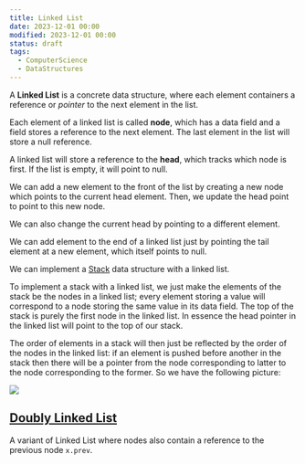 ```yaml
---
title: Linked List
date: 2023-12-01 00:00
modified: 2023-12-01 00:00
status: draft
tags:
  - ComputerScience
  - DataStructures
---
```


A **Linked List** is a concrete data structure, where each element containers a reference or *pointer* to the next element in the list.

Each element of a linked list is called **node**, which has a data field and a field stores a reference to the next element. The last element in the list will store a null reference.

A linked list will store a reference to the **head**, which tracks which node is first. If the list is empty, it will point to null.

We can add a new element to the front of the list by creating a new node which points to the current head element.  Then, we update the head point to point to this new node.

We can also change the current head by pointing to a different element.

We can add element to the end of a linked list just by pointing the tail element at a new element, which itself points to null.

We can implement a [Stack](stack.md) data structure with a linked list.

To implement a stack with a linked list, we just make the elements of the stack be the nodes in a linked list; every
element storing a value will correspond to a node storing the same value in its data field. The top of the stack is
purely the first node in the linked list. In essence the head pointer in the linked list will point to the top of our
stack.

The order of elements in a stack will then just be reflected by the order of the nodes in the linked list: if an
element is pushed before another in the stack then there will be a pointer from the node corresponding to latter to
the node corresponding to the former. So we have the following picture:

![](../../../_media/linked-list-stack-as-linked-list.png)

## [Doubly Linked List](../../../permanent/doubly-linked-list.md)

A variant of Linked List where nodes also contain a reference to the previous node `x.prev`.